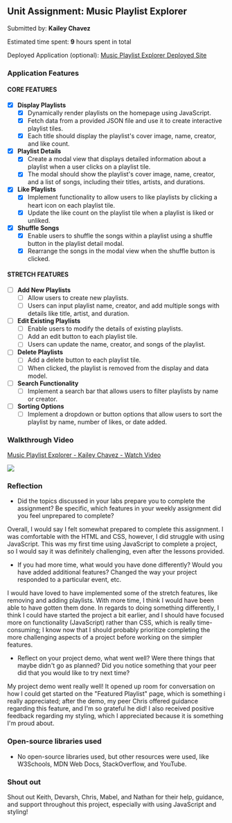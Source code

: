 ## Unit Assignment: Music Playlist Explorer

Submitted by: **Kailey Chavez**

Estimated time spent: **9** hours spent in total

Deployed Application (optional): [Music Playlist Explorer Deployed Site](ADD_LINK_HERE)

### Application Features

#### CORE FEATURES

- [x] **Display Playlists**
  - [x] Dynamically render playlists on the homepage using JavaScript.
  - [x] Fetch data from a provided JSON file and use it to create interactive playlist tiles.
  - [x] Each title should display the playlist's cover image, name, creator, and like count.

- [x] **Playlist Details**
  - [x] Create a modal view that displays detailed information about a playlist when a user clicks on a playlist tile.
  - [x] The modal should show the playlist's cover image, name, creator, and a list of songs, including their titles, artists, and durations.

- [x] **Like Playlists**
  - [x] Implement functionality to allow users to like playlists by clicking a heart icon on each playlist tile.
  - [x] Update the like count on the playlist tile when a playlist is liked or unliked.

- [x] **Shuffle Songs**
  - [x] Enable users to shuffle the songs within a playlist using a shuffle button in the playlist detail modal.
  - [x] Rearrange the songs in the modal view when the shuffle button is clicked.

#### STRETCH FEATURES

- [ ] **Add New Playlists**
  - [ ] Allow users to create new playlists.
  - [ ] Users can input playlist name, creator, and add multiple songs with details like title, artist, and duration.

- [ ] **Edit Existing Playlists**
  - [ ] Enable users to modify the details of existing playlists.
  - [ ] Add an edit button to each playlist tile.
  - [ ] Users can update the name, creator, and songs of the playlist.

- [ ] **Delete Playlists**
  - [ ] Add a delete button to each playlist tile.
  - [ ] When clicked, the playlist is removed from the display and data model.

- [ ] **Search Functionality**
  - [ ] Implement a search bar that allows users to filter playlists by name or creator.

- [ ] **Sorting Options**
  - [ ] Implement a dropdown or button options that allow users to sort the playlist by name, number of likes, or date added.

### Walkthrough Video

<div>
    <a href="https://www.loom.com/share/46e90d65da5440d992fd9e41010094cc">
      <p>Music Playlist Explorer - Kailey Chavez - Watch Video</p>
    </a>
    <a href="https://www.loom.com/share/46e90d65da5440d992fd9e41010094cc">
      <img style="max-width:300px;" src="https://cdn.loom.com/sessions/thumbnails/46e90d65da5440d992fd9e41010094cc-with-play.gif">
    </a>
  </div>

### Reflection

* Did the topics discussed in your labs prepare you to complete the assignment? Be specific, which features in your weekly assignment did you feel unprepared to complete?

Overall, I would say I felt somewhat prepared to complete this assignment. I was comfortable with the HTML and CSS, however, I did struggle with using JavaScript. This was 
my first time using JavaScript to complete a project, so I would say it was definitely challenging, even after the lessons provided.

* If you had more time, what would you have done differently? Would you have added additional features? Changed the way your project responded to a particular event, etc.
  
I would have loved to have implemented some of the stretch features, like removing and adding playlists. With more time, I think I would have been able to have gotten
them done. In regards to doing something differently, I think I could have started the project a bit earlier, and I should have focused more on functionality (JavaScript) rather
than CSS, which is really time-consuming; I know now that I should probably prioritize completing the more challenging aspects of a project before working on the simpler features.

* Reflect on your project demo, what went well? Were there things that maybe didn't go as planned? Did you notice something that your peer did that you would like to try next time?

My project demo went really well! It opened up room for conversation on how I could get started on the "Featured Playlist" page, which is something i really appreciated; after the
demo, my peer Chris offered guidance regarding this feature, and I'm so grateful he did! I also received positive feedback regarding my styling, which I appreciated because it is
something I'm proud about.

### Open-source libraries used

- No open-source libraries used, but other resources were used, like W3Schools, MDN Web Docs, StackOverflow, and YouTube.

### Shout out

Shout out Keith, Devarsh, Chris, Mabel, and Nathan for their help, guidance, and support throughout this project, especially with using JavaScript and styling!
